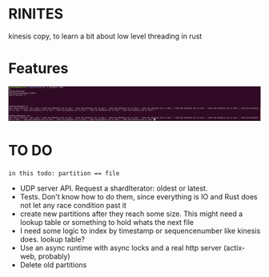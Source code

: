 # RINITES

kinesis copy, to learn a bit about low level threading in rust

# Features
![You can request to read data from a file lol](img/rinites_udp.png)

# TO DO
`in this todo: partition == file`
- UDP server API. Request a shardIterator: oldest or latest.
- Tests. Don't know how to do them, since everything is IO and Rust does not let any race condition past it
- create new partitions after they reach some size. This might need a lookup table or something to hold whats the next file
- I need some logic to index by timestamp or sequencenumber like kinesis does. lookup table?
- Use an async runtime with async locks and a real http server (actix-web, probably)
- Delete old partitions

